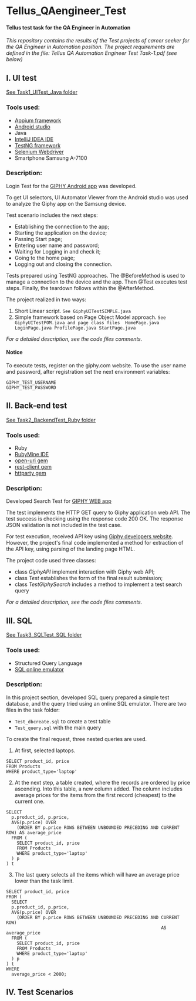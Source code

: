 # Tellus_QAengineer_Test
#### Tellus test task for the QA Engineer in Automation

_This repository contains the results of the Test projects of career seeker for the QA Engineer in Automation position.
The project requirements are defined in the file: Tellus QA Automation Engineer Test Task-1.pdf (see below)_

## I. UI test

[See Task1_UITest_Java folder](Task1_UITest_Java/app_ui_test/)

### Tools used:
* [Appium framework](https://appium.io/)
* [Android studio](https://developer.android.com/studio)
* Java
* [IntelliJ IDEA IDE](https://www.jetbrains.com/idea/)
* [TestNG framework](https://testng.org/)
* [Selenium Webdriver](https://www.selenium.dev/downloads/)
* Smartphone Samsung A-7100

### Description:
Login Test for the [GIPHY Android app](https://play.google.com/store/apps/details?id=com.giphy.messenger) was developed.

To get UI selectors, UI Automator Viewer from the Android studio was used to analyze the Giphy app on the Samsung device.

Test scenario includes the next steps:
- Establishing the connection to the app;
- Starting the application on the device;
- Passing Start page;
- Entering user name and password;
- Waiting for Logging in and check it;
- Going to the home page;
- Logging out and closing the connection.

Tests prepared using TestNG approaches. The @BeforeMethod is used to manage a connection to the device and the app. Then @Test executes test steps. Finally, the teardown follows within the @AfterMethod.

The project realized in two ways:
1. Short Linear script.
`See GiphyUITestSIMPLE.java`
2. Simple framework based on Page Object Model approach.
`See GiphyUITestPOM.java
and page class files 
HomePage.java
LoginPage.java
ProfilePage.java
StartPage.java`

_For a detailed description, see the code files comments._

#### Notice
To execute tests, register on the giphy.com website. To use the user name and password, after registration set the next environment variables:
```
GIPHY_TEST_USERNAME 
GIPHY_TEST_PASSWORD
```

## II. Back-end test

[See Task2_BackendTest_Ruby folder](Task2_BackendTest_Ruby/)

### Tools used:
* Ruby
* [RubyMine IDE](https://www.jetbrains.com/ruby/)
* [open-uri gem](https://github.com/ruby/open-uri)
* [rest-client gem](https://github.com/rest-client/rest-client)
* [httparty gem](https://github.com/jnunemaker/httparty)

### Description:
Developed Search Test for [GIPHY WEB app](https://giphy.com/)

The test implements the HTTP GET query to Giphy application web API. The test success is checking using the response code 200 OK. The response JSON validation is not included in the test case.

For test execution, received API key using [Giphy developers website](https://developers.giphy.com). However, the project's final code implemented a method for extraction of the API key, using parsing of the landing page HTML.

The project code used three classes:
- class _GiphyAPI_ implement interaction with Giphy web API;
- class _Test_ establishes the form of the final result submission;
- class _TestGiphySearch_ includes a method to implement a test search query

_For a detailed description, see the code files comments._

## III. SQL
[See Task3_SQLTest_SQL folder](Task3_SQLTest_SQL/)

### Tools used:
* Structured Query Language
* [SQL online emulator](http://sqlfiddle.com/)

### Description:
In this project section, developed SQL query prepared a simple test database, and the query tried using an online SQL emulator.
There are two files in the task folder:
* `Test_dbcreate.sql` to create a test table
* `Test_query.sql` with the main query

To create the final request, three nested queries are used.

1. At first, selected laptops.
```
SELECT product_id, price
FROM Products
WHERE product_type='laptop'
```
2. At the next step, a table created, where the records are ordered by price ascending. Into this table, a new column added. The column includes average prices for the items from the first record (cheapest) to the current one.
```
SELECT 
  p.product_id, p.price,
  AVG(p.price) OVER 
    (ORDER BY p.price ROWS BETWEEN UNBOUNDED PRECEDING AND CURRENT ROW) AS average_price
  FROM (
    SELECT product_id, price
    FROM Products
    WHERE product_type='laptop'
  ) p
) t
```
3. The last query selects all the items which will have an average price lower than the task limit.
```
SELECT product_id, price 
FROM (
  SELECT 
  p.product_id, p.price,
  AVG(p.price) OVER 
    (ORDER BY p.price ROWS BETWEEN UNBOUNDED PRECEDING AND CURRENT ROW)
                                                           AS average_price
  FROM (
    SELECT product_id, price
    FROM Products
    WHERE product_type='laptop'
  ) p
) t
WHERE
  average_price < 2000;
```

## IV. Test Scenarios
